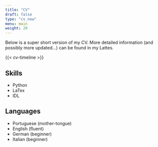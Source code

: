```yaml
---
title: "CV"
draft: false
type: "cv_new"
menu: main
weight: 20
---
```

Below is a super short version of my CV. More detailed information (and possibly more updated...) can be found in my Lattes.

{{< cv-timeline >}}

## Skills

* Python
* LaTex
* IDL
  
## Languages

* Portuguese (mother-tongue)
* English (fluent)
* German (beginner)
* Italian (beginner)
